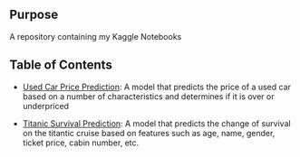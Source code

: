 ## Purpose

A repository containing my Kaggle Notebooks

## Table of Contents

- [Used Car Price Prediction](Used-Car-Price-Prediction.ipynb): A model that predicts the price of a used car based on a number of characteristics and determines if it is over or underpriced


- [Titanic Survival Prediction](Titanic-survival-prediction.ipynb): A model that predicts the change of survival on the titantic cruise based on features such as age, name, gender, ticket price, cabin number, etc.
